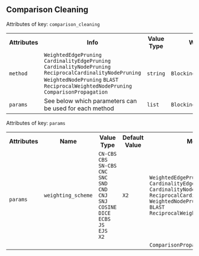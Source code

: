 ## Comparison Cleaning
Attributes of key: `comparison_cleaning`

<table>
  <tr>
    <th>Attributes</th>
    <th>Info</th>
    <th>Value Type</th>
    <th>Workflow</th>
    <th>Required</th>
  </tr>
  <tr>
	<td rowspan="1"><code>method</code></td>
  	<td><code>WeightedEdgePruning</code>
<code>CardinalityEdgePruning</code>
<code>CardinalityNodePruning</code>
<code>ReciprocalCardinalityNodePruning</code>
<code>WeightedNodePruning</code>
<code>BLAST</code>
<code>ReciprocalWeightedNodePruning</code>
<code>ComparisonPropagation</code>		  		  
  	</td>
  	<td><code>string</code></td>
  	<td><code>BlockingBasedWorkflow</code></td>
	<td>&#10004;</td> 
  </tr>
  <tr>
 <td><code>params</code></td>
<td>See below which parameters can be used for each method</td>
<td><code>list</code></td>
  	<td><code>BlockingBasedWorkflow</code> </td>
	<td></td> 
  </tr>
	
</table>

Attributes of key: `params`

<table>
    <tr>
        <th>Attributes</th>
        <th>Name</th>
        <th>Value Type</th>
        <th>Default Value</th>
        <th>Method</th>
    </tr>
    <tr>
        <td rowspan="2"><code>params</code></td>
        <td><code>weighting_scheme</code></td>
        <td><code>CN-CBS</code><br><code>CBS</code><br><code>SN-CBS</code><br><code>CNC</code><br><code>SNC</code><br><code>SND</code><br><code>CND</code><br><code>CNJ</code><br><code>SNJ</code><br><code>COSINE</code><br><code>DICE</code><br><code>ECBS</code><br><code>JS</code><br><code>EJS</code><br><code>X2</code></td>
        <td><code>X2</code></td>
        <td rowspan="1"><code>WeightedEdgePruning</code><br><code>CardinalityEdgePruning</code><br><code>CardinalityNodePruning</code><br><code>ReciprocalCardinalityNodePruning</code><br><code>WeightedNodePruning</code><br><code>BLAST</code><br><code>ReciprocalWeightedNodePruning</code><br></td>
    </tr>
    <tr>
        <td></td>
        <td></td>
        <td></td>
        <td rowspan="1"><code>ComparisonPropagation</code></td>
    </tr>
</table>
